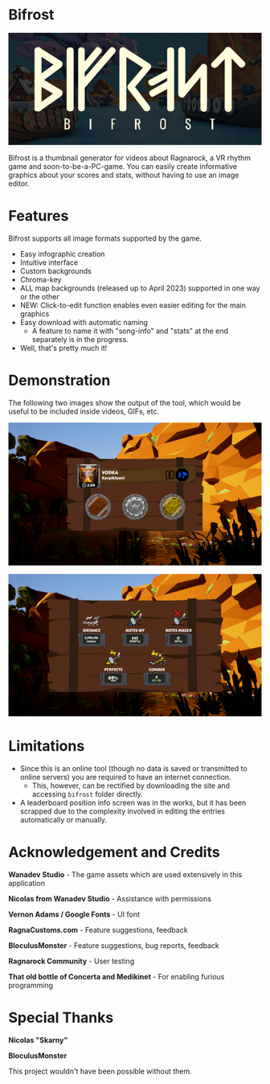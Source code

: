 # Bifrost

![Logo](https://github.com/UnforeseenOcean/UnforeseenOcean.github.io/raw/master/bifrost/rm-imgs/logo.png "Bifrost Logo")

Bifrost is a thumbnail generator for videos about Ragnarock, a VR rhythm game and soon-to-be-a-PC-game. You can easily create informative graphics about your scores and stats, without having to use an image editor.

# Features
Bifrost supports all image formats supported by the game. 
- Easy infographic creation
- Intuitive interface
- Custom backgrounds
- Chroma-key
- ALL map backgrounds (released up to April 2023) supported in one way or the other
- NEW: Click-to-edit function enables even easier editing for the main graphics
- Easy download with automatic naming
  - A feature to name it with "song-info" and "stats" at the end separately is in the progress.
- Well, that's pretty much it!

# Demonstration

The following two images show the output of the tool, which would be useful to be included inside videos, GIFs, etc.

![Song Info](https://github.com/UnforeseenOcean/UnforeseenOcean.github.io/raw/master/bifrost/rm-imgs/songinfo-demo.png "Song info screen")

![Stats](https://github.com/UnforeseenOcean/UnforeseenOcean.github.io/raw/master/bifrost/rm-imgs/stats-demo.png "Stats screen")

# Limitations
- Since this is an online tool (though no data is saved or transmitted to online servers) you are required to have an internet connection.
  - This, however, can be rectified by downloading the site and accessing `bifrost` folder directly.
- A leaderboard position info screen was in the works, but it has been scrapped due to the complexity involved in editing the entries automatically or manually.

# Acknowledgement and Credits

**Wanadev Studio** - The game assets which are used extensively in this application

**Nicolas from Wanadev Studio** - Assistance with permissions

**Vernon Adams / Google Fonts** - UI font

**RagnaCustoms.com** - Feature suggestions, feedback

**BloculusMonster** - Feature suggestions, bug reports, feedback

**Ragnarock Community** - User testing

**That old bottle of Concerta and Medikinet** - For enabling furious programming

# Special Thanks
**Nicolas "Skarny"**

**BloculusMonster**

This project wouldn't have been possible without them.
